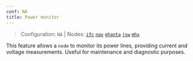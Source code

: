 ```yaml
---
conf: NA
title: Power monitor
---
```


>Configuration: `NA`
> | Nodes: [`ifc`](../../hw/nodes/ifc.md) [`nav`](../../hw/nodes/nav.md) [`ghanta`](../../hw/nodes/ghanta.md) [`jsw`](../../hw/nodes/jsw.md) [`mhx`](../../hw/nodes/mhx.md)

This feature allows a `node` to monitor its power lines, providing current and voltage measurements. Useful for maintenance and diagnostic purposes.